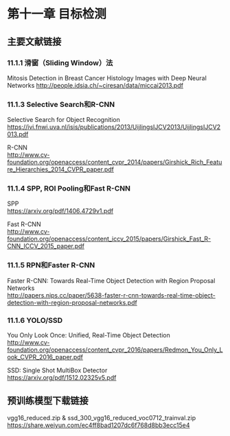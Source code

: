 # 第十一章 目标检测

## 主要文献链接

### 11.1.1 滑窗（Sliding Window）法  
Mitosis Detection in Breast Cancer Histology Images
with Deep Neural Networks
http://people.idsia.ch/~ciresan/data/miccai2013.pdf


### 11.1.3 Selective Search和R-CNN  
Selective Search for Object Recognition  
https://ivi.fnwi.uva.nl/isis/publications/2013/UijlingsIJCV2013/UijlingsIJCV2013.pdf

R-CNN  
http://www.cv-foundation.org/openaccess/content_cvpr_2014/papers/Girshick_Rich_Feature_Hierarchies_2014_CVPR_paper.pdf

### 11.1.4 SPP, ROI Pooling和Fast R-CNN

SPP  
https://arxiv.org/pdf/1406.4729v1.pdf

Fast R-CNN  
http://www.cv-foundation.org/openaccess/content_iccv_2015/papers/Girshick_Fast_R-CNN_ICCV_2015_paper.pdf

### 11.1.5 RPN和Faster R-CNN
Faster R-CNN: Towards Real-Time Object Detection with Region Proposal Networks  
http://papers.nips.cc/paper/5638-faster-r-cnn-towards-real-time-object-detection-with-region-proposal-networks.pdf

### 11.1.6 YOLO/SSD
You Only Look Once: Unified, Real-Time Object Detection  
http://www.cv-foundation.org/openaccess/content_cvpr_2016/papers/Redmon_You_Only_Look_CVPR_2016_paper.pdf

SSD: Single Shot MultiBox Detector  
https://arxiv.org/pdf/1512.02325v5.pdf

## 预训练模型下载链接
vgg16_reduced.zip & ssd_300_vgg16_reduced_voc0712_trainval.zip  
https://share.weiyun.com/ec4ff8bad1207dc6f768d8bb3ecc15e4

